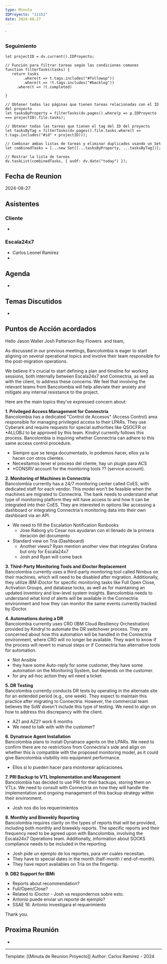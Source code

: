 ```yaml
---
type: Minuta
IDProyecto: "11152"
date: 2024-08-27
---
```

`

### Seguimiento

```dataviewjs
let projectID = dv.current().IDProyecto;

// Función para filtrar tareas según las condiciones comunes
function filterTasks(tasks) {
   return tasks
        .where(t => t.tags.includes("#followup"))
        .where(t => !t.tags.includes("#backlog"))
     .where(t => !t.completed)
        
}

// Obtener todas las páginas que tienen tareas relacionadas con el ID del proyecto
let tasksByProperty = filterTasks(dv.pages().where(p => p.IDProyecto === projectID).file.tasks);

// Obtener todas las tareas que tienen el tag del ID del proyecto
let tasksByTag = filterTasks(dv.pages().file.tasks.where(t => t.tags.includes("#id" + projectID)));

// Combinar ambas listas de tareas y eliminar duplicados usando un Set
let combinedTasks = [...new Set([...tasksByProperty, ...tasksByTag])];

// Mostrar la lista de tareas
dv.taskList(combinedTasks, { asOf: dv.date("today") });
 ```
## Fecha de Reunion
2024-08-27

## Asistentes

### Cliente
* 
### Escala24x7
- Carlos Leonel Ramírez
-  

## Agenda
* 
## Temas Discutidos
*  

## Puntos de Acción acordados


Hello Jason Waller Josh Patterson Roy Flowers  and team,

  
As discussed in our previous meetings, Bancolombia is eager to start aligning on several operational topics and involve their team responsible for the post-migration operations.  
  

We believe it's crucial to start defining a plan and timeline for working sessions, both internally between Escala24x7 and Connectria, as well as with the client, to address these concerns. We feel that involving the relevant teams from Bancolombia will help alleviate their anxiety and mitigate any internal resistance to the project.  
  

Here are the main topics they've expressed concern about:  


**1. Privileged Access Management for Connectria**  
Bancolombia has a dedicated "Control de Accesos" (Access Control) area responsible for managing privileged access to their LPARs. They use Cyberark and require requests for special authorities like QSOCFR or *ALLOBJ to be approved by this team. Kindryl currently follows this process. Bancolombia is inquiring whether Connectria can adhere to this same access control procedure.  

- Siempre que se tenga documentado, lo podemos hacer, ellos ya lo hacen con otros clientes.
- Necesitamos tener el proceso del cliente, hay un plugin para ACS
- *CONSRV account for the monitoring tools ?? (service account). 


**2. Monitoring of Machines in Connectria**  
Bancolombia currently has a 24/7 monitoring center called CoES, with dedicated staff for each vendor. This model won't be feasible when the machines are migrated to Connectria. The bank needs to understand what type of monitoring platform they will have access to and how it can be integrated into their CoES. They are interested in options like accessing a dashboard or integrating Connectria's monitoring data into their own dashboard via an API.  


- We need to fill the Escalation Notification Runbooks
	- Jose Raborg y/o Cesar nos ayudaran con el llenado de la primera iteración del documento
- Standard view on Tria (Dashboard)
	- Another views? Ryan mention another view that integrates Grafana but only for Escala24x7
	- Josh and Ryan will come back 
  
**3. Third-Party Monitoring Tools and iDoctor Replacement**  
Bancolombia currently uses a third-party monitoring tool called Nimbus on their machines, which will need to be disabled after migration. Additionally, they utilize IBM iDoctor for specific monitoring tasks like Full Open Close, Activation Groups, and database locks, as well as for maintaining an updated inventory and low-level system insights. Bancolombia needs to understand what kind of alerts will be available in the Connectria environment and how they can monitor the same events currently tracked by iDoctor.  


  
**4. Automations during a DR**  
Bancolombia currently uses CRO (IBM Cloud Resiliency Orchestration) provided by Kindryl to automate the DR switchover process. They are concerned about how this automation will be handled in the Connectria environment, where CRO will no longer be available. They want to know if the process will revert to manual steps or if Connectria has alternative tools for automation.  

- Not Ansible 
- they have some Auto-reply for some customer, they have some automation on the Monitoring System, but depends on the customer.
- for any ad-hoc action they wil need a ticket.


**5. DR Testing**  
Bancolombia currently conducts DR tests by operating in the alternate site for an extended period (e.g., one week). They expect to maintain this practice after migrating to Connectria. However, the commercial team believes the SoW doesn't include this type of testing. We need to align on how to address this discrepancy with the client.  

- AZ1 and AZ2? work 6 months
- We need to talk with with the customer?

  
**6. Dynatrace Agent Installation**  
Bancolombia plans to install Dynatrace agents on the LPARs. We need to confirm there are no restrictions from Connectria's side and align on whether this is compatible with the proposed monitoring model, as it could give Bancolombia visibility into equipment performance.  

- Ellos si lo pueden hacer para monitorear aplicaciones.

**7. PRI Backup to VTL Implementation and Management**  
Bancolombia has decided to use PRI for their backups, storing them on VTLs. We need to consult with Connectria on how they will handle the implementation and ongoing management of this backup strategy within their environment.  

- Josh nos dio los requerimientos

**8. Monthly and Biweekly Reporting**  
Bancolombia requires clarity on the types of reports that will be provided, including both monthly and biweekly reports. The specific reports and their frequency need to be agreed upon with Bancolombia, involving the Escala24x7 Operations team. Additionally, information about SOCKS compliance needs to be included in the reporting.  

- Josh pide un ejemplo de los reportes, para ver cuales necesitan.
- They have to special dates in the month (half-month / end-of-month).
- They have report availables on Tria on the fingertip.


**9. DB2 Support for IBMi**
- Reports about recommendation?
- Full/Open/Close?
- Related to iDoctor - Josh va respondernos sobre esto.
- Antonio puede enviar un reporte de ejemplo?
- SSAE 16: Antonio investigara el requerimiento


Thank you.



## Proxima Reunión
*   

---
Template: [[Minuta de Reunion Proyecto]]
Author: Carlos Ramírez - 2024
